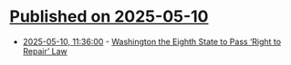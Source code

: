 # [Published on 2025-05-10](index.md)

* [2025-05-10, 11:36:00](https://soylentnews.org/article.pl?sid=25/05/09/0327207&from=rss) - [Washington the Eighth State to Pass ‘Right to Repair’ Law](https://soylentnews.org/article.pl?sid=25/05/09/0327207&from=rss)
